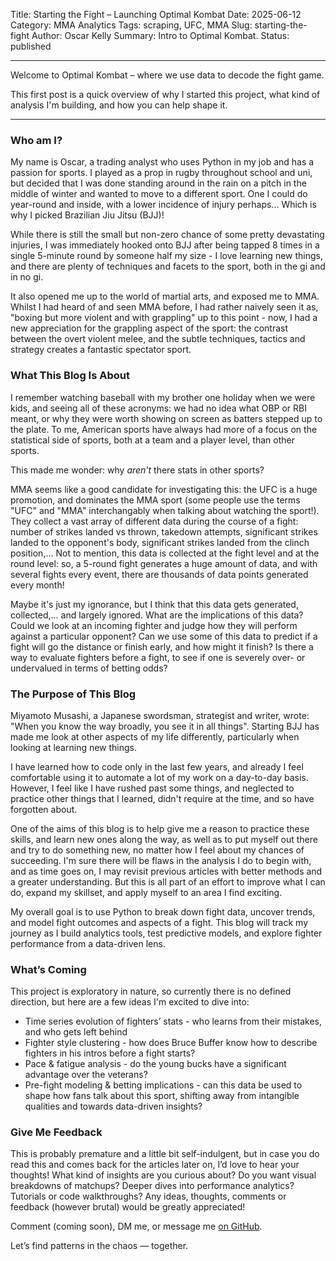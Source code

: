 Title: Starting the Fight – Launching Optimal Kombat
Date: 2025-06-12
Category: MMA Analytics
Tags: scraping, UFC, MMA
Slug: starting-the-fight
Author: Oscar Kelly
Summary: Intro to Optimal Kombat.
Status: published

---
Welcome to Optimal Kombat – where we use data to decode the fight game.

This first post is a quick overview of why I started this project, what kind of analysis I'm building, and how you can help shape it.

---

### Who am I?
My name is Oscar, a trading analyst who uses Python in my job and has a passion for sports. I played as a prop in rugby throughout school and uni, but decided that I was done standing around in the rain on a pitch in the middle of winter and wanted to move to a different sport. One I could do year-round and inside, with a lower incidence of injury perhaps... Which is why I picked Brazilian Jiu Jitsu (BJJ)!

While there is still the small but non-zero chance of some pretty devastating injuries, I was immediately hooked onto BJJ after being tapped 8 times in a single 5-minute round by someone half my size - I love learning new things, and there are plenty of techniques and facets to the sport, both in the gi and in no gi.

It also opened me up to the world of martial arts, and exposed me to MMA. Whilst I had heard of and seen MMA before, I had rather naively seen it as, "boxing but more violent and with grappling" up to this point - now, I had a new appreciation for the grappling aspect of the sport: the contrast between the overt violent melee, and the subtle techniques, tactics and strategy creates a fantastic spectator sport.

### What This Blog Is About
I remember watching baseball with my brother one holiday when we were kids, and seeing all of these acronyms: we had no idea what OBP or RBI meant, or why they were worth showing on screen as batters stepped up to the plate. To me, American sports have always had more of a focus on the statistical side of sports, both at a team and a player level, than other sports.

This made me wonder: why *aren't* there stats in other sports?

MMA seems like a good candidate for investigating this: the UFC is a huge promotion, and dominates the MMA sport (some people use the terms "UFC" and "MMA" interchangably when talking about watching the sport!). They collect a vast array of different data during the course of a fight: number of strikes landed vs thrown, takedown attempts, significant strikes landed to the opponent's body, significant strikes landed from the clinch position,... Not to mention, this data is collected at the fight level and at the round level: so, a 5-round fight generates a huge amount of data, and with several fights every event, there are thousands of data points generated every month!

Maybe it's just my ignorance, but I think that this data gets generated, collected,... and largely ignored. What are the implications of this data? Could we look at an incoming fighter and judge how they will perform against a particular opponent? Can we use some of this data to predict if a fight will go the distance or finish early, and how might it finish? Is there a way to evaluate fighters before a fight, to see if one is severely over- or undervalued in terms of betting odds?

### The Purpose of This Blog
Miyamoto Musashi, a Japanese swordsman, strategist and writer, wrote: "When you know the way broadly, you see it in all things". Starting BJJ has made me look at other aspects of my life differently, particularly when looking at learning new things.

I have learned how to code only in the last few years, and already I feel comfortable using it to automate a lot of my work on a day-to-day basis. However, I feel like I have rushed past some things, and neglected to practice other things that I learned, didn't require at the time, and so have forgotten about.

One of the aims of this blog is to help give me a reason to practice these skills, and learn new ones along the way, as well as to put myself out there and try to do something new, no matter how I feel about my chances of succeeding. I'm sure there will be flaws in the analysis I do to begin with, and as time goes on, I may revisit previous articles with better methods and a greater understanding. But this is all part of an effort to improve what I can do, expand my skillset, and apply myself to an area I find exciting.

My overall goal is to use Python to break down fight data, uncover trends, and model fight outcomes and aspects of a fight. This blog will track my journey as I build analytics tools, test predictive models, and explore fighter performance from a data-driven lens.

### What’s Coming
This project is exploratory in nature, so currently there is no defined direction, but here are a few ideas I'm excited to dive into:

- Time series evolution of fighters’ stats - who learns from their mistakes, and who gets left behind
- Fighter style clustering - how does Bruce Buffer know how to describe fighters in his intros before a fight starts?
- Pace & fatigue analysis - do the young bucks have a significant advantage over the veterans?
- Pre-fight modeling & betting implications - can this data be used to shape how fans talk about this sport, shifting away from intangible qualities and towards data-driven insights?

### Give Me Feedback
This is probably premature and a little bit self-indulgent, but in case you do read this and comes back for the articles later on, I’d love to hear your thoughts! What kind of insights are you curious about? Do you want visual breakdowns of matchups? Deeper dives into performance analytics? Tutorials or code walkthroughs? Any ideas, thoughts, comments or feedback (however brutal) would be greatly appreciated!

Comment (coming soon), DM me, or message me [on GitHub](https://github.com/optimal-kombat).

Let’s find patterns in the chaos — together.